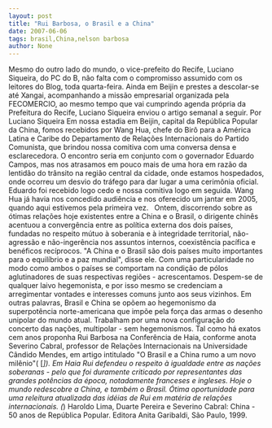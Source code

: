```yaml
---
layout: post
title: "Rui Barbosa, o Brasil e a China"
date: 2007-06-06
tags: brasil,China,nelson barbosa
author: None
---
```

Mesmo do outro lado do mundo, o vice-prefeito do Recife, Luciano Siqueira, do PC do B, n&atilde;o falta com o compromisso assumido com os leitores do Blog, toda quarta-feira. Ainda em Beijin e prestes a descolar-se at&eacute; Xangai, acompanhando a miss&atilde;o empresarial organizada pela FECOMERCIO, ao mesmo tempo que vai cumprindo agenda pr&oacute;pria da Prefeitura do Recife, Luciano Siqueira enviou o artigo semanal a seguir.
Por Luciano Siqueira
Em nossa estadia em Beijin, capital da Rep&uacute;blica Popular da China, fomos recebidos por Wang Hua, chefe do Bir&ocirc; para a Am&eacute;rica Latina e Caribe do Departamento de Rela&ccedil;&otilde;es Internacionais do Partido Comunista, que brindou nossa comitiva com uma conversa densa e esclarecedora.
O encontro seria em conjunto com o governador Eduardo Campos, mas nos atrasamos em pouco mais de uma hora em raz&atilde;o da lentid&atilde;o do tr&acirc;nsito na regi&atilde;o central da cidade, onde estamos hospedados, onde ocorreu um desvio do tr&aacute;fego para dar lugar a uma cerim&ocirc;nia oficial. Eduardo foi recebido logo cedo e nossa comitiva logo em seguida. 
Wang Hua j&aacute; havia nos concedido audi&ecirc;ncia e nos oferecido um jantar em 2005, quando aqui estivemos pela primeira vez.
&nbsp;
Ontem, discorrendo sobre as &oacute;timas rela&ccedil;&otilde;es hoje existentes entre a China e o Brasil, o dirigente chin&ecirc;s acentuou a converg&ecirc;ncia entre as pol&iacute;tica externa dos dois pa&iacute;ses, fundadas no respeito m&uacute;tuo &agrave; soberania e &agrave; integridade territorial, n&atilde;o-agress&atilde;o e n&atilde;o-inger&ecirc;ncia nos assuntos internos, coexist&ecirc;ncia pac&iacute;fica e ben&eacute;ficos rec&iacute;procos. &quot;A China e o Brasil s&atilde;o dois pa&iacute;ses muito importantes para o equil&iacute;brio e a paz mundial&quot;, disse ele. Com uma particularidade no modo como ambos o pa&iacute;ses se comportam na condi&ccedil;&atilde;o de p&oacute;los aglutinadores de suas respectivas regi&otilde;es - acrescentamos. Despem-se de qualquer laivo hegemonista, e por isso mesmo se credenciam a arregimentar vontades e interesses comuns junto aos seus vizinhos.
Em outras palavras, Brasil e China se op&otilde;em ao hegemonismo da superpot&ecirc;ncia norte-americana que imp&otilde;e pela for&ccedil;a das armas o desenho unipolar do mundo atual. Trabalham por uma nova configura&ccedil;&atilde;o do concerto das na&ccedil;&otilde;es, multipolar - sem hegemonismos. Tal como h&aacute; exatos cem anos proponha Rui Barbosa na Confer&ecirc;ncia de Haia, conforme anota Severino Cabral, professor de Rela&ccedil;&otilde;es Internacionais na Universidade C&acirc;ndido Mendes, em artigo intitulado &quot;O Brasil e a China rumo a um novo mil&ecirc;nio&quot;( [*]). 
Em Haia Rui defendeu o respeito &agrave; igualdade entre as na&ccedil;&otilde;es soberanas - pelo que foi duramente criticado por representantes das grandes pot&ecirc;ncias da &eacute;poca, notadamente franceses e ingleses.
Hoje o mundo redescobre a China, e tamb&eacute;m o Brasil. &Oacute;tima oportunidade para uma releitura atualizada das id&eacute;ias de Rui em mat&eacute;ria de rela&ccedil;&otilde;es internacionais. 
(*) Haroldo Lima, Duarte Pereira e Severino Cabral: China - 50 anos de Rep&uacute;blica Popular. Editora Anita Garibaldi, S&atilde;o Paulo, 1999. 